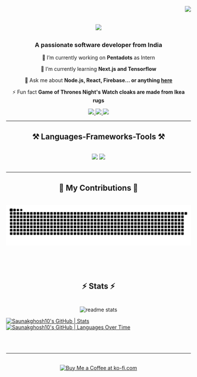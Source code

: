 <img align="right" src="https://visitor-badge.laobi.icu/badge?page_id=Saunakghosh10.saunakghosh10" />

<h1 align="center">
    <img src="https://readme-typing-svg.herokuapp.com/?font=Righteous&size=35&color=000000&center=true&vCenter=true&width=500&height=70&duration=4000&lines=Hello+There!+👋;+I'm+Saunak+Ghosh!;" />
</h1>

<h3 align="center">A passionate software developer from India</h3>

<div align="center">
 
 🔭 I’m currently working on **Pentadots** as Intern
 
 🌱 I’m currently learning **Next.js and Tensorflow**

💬 Ask me about **Node.js, React, Firebase... or anything [here](https://github.com/saunakghosh10/saunakghosh10/issues)**

⚡ Fun fact **Game of Thrones Night's Watch cloaks are made from Ikea rugs**

 </div>

 <div align="center"> 
  <a href="mailto:saunakofficial10@gmail.com">
    <img src="https://img.shields.io/badge/Gmail-333333?style=for-the-badge&logo=gmail&logoColor=red" />
  </a>
  <a href="https://www.linkedin.com/in/saunak-ghosh10/" target="_blank">
    <img src="https://img.shields.io/badge/LinkedIn-0077B5?style=for-the-badge&logo=linkedin&logoColor=white" target="_blank" />
  </a>
  <a href="https://my-portfolio-ruby-ten-94.vercel.app/" target="_blank">
     <img src="https://img.shields.io/badge/Portfolio-FF5722?style=for-the-badge&logo=todoist&logoColor=white" target="_blank" /> <!-- sqlite, safari, google-chrome are other good icon options -->
  </a>
</div>

 <hr/>

<h2 align="center">⚒️ Languages-Frameworks-Tools ⚒️</h2>
<br/>
<div align="center">
    <img src="https://skillicons.dev/icons?i=react,bootstrap,mui,html,css,vscode,github,figma,tailwind,git" />
    <img src="https://skillicons.dev/icons?i=nodejs,python,javascript,typescript,express,firebase,mongodb,c,java,nextjs,mysql" /><br>
</div>

<br/>
<hr/>

<div align="center">
  <h2>🐍 My Contributions 🐍</h2>
  <br>
  <img alt="snake eating my contributions" src="https://raw.githubusercontent.com/saunakghosh10/saunakghosh10/output/github-contribution-grid-snake.svg" />
  
  <br/><br/><br/>
</div>

<h2 align="center">⚡ Stats ⚡</h2>
<br>
<div align=center>
<!--   <img width=390 src="https://streak-stats.demolab.com/?user=saunakghosh10" alt="streak stats" /> -->
  <img width=390 src="https://github-readme-stats.vercel.app/api/wakatime?username=saunak" alt="readme stats" />
  <br/>
<!--   <img width=325 align="center" src="https://github-readme-stats.vercel.app/api/top-langs/?username=saunakghosh10&layout=donut-vertical" alt="top langs" /> -->
</div>

[![Saunakghosh10's GitHub | Stats](https://stats.quine.sh/Saunakghosh10/github?theme=dark)](https://quine.sh?utm_source=widgets&utm_campaign=Saunakghosh10)
[![Saunakghosh10's GitHub | Languages Over Time](https://stats.quine.sh/Saunakghosh10/languages-over-time?theme=dark)](https://quine.sh?utm_source=widgets&utm_campaign=Saunakghosh10)

<br/><br/>

<hr/>

<br/>


<div align="center">
<a href='https://www.buymeacoffee.com/saunakghosh' target='_blank'><img height='64' style='border:0px;height:64px;' src='https://storage.ko-fi.com/cdn/kofi1.png?v=3' border='0' alt='Buy Me a Coffee at ko-fi.com' /></a>
</div>

<br/>
